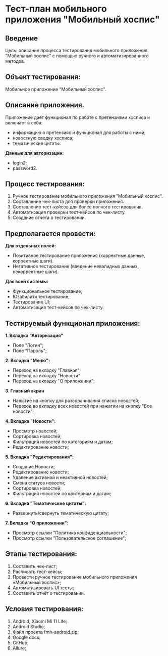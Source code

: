 # Тест-план мобильного приложения "Мобильный хоспис"

## **Введение**

Цель: описание процесса тестирования мобильного приложения "Мобильный хоспис" с помощью ручного и автоматизированного методов.

## **Объект тестирования:**
Мобильное приложение "Мобильный хоспис".

## **Описание приложения**.

Приложение даёт функционал по работе с претензиями хосписа и включает в себя:

* информацию о претензиях и функционал для работы с ними;
* новостную сводку хосписа;
* тематические цитаты.

**Данные для авторизации:**
* login2;
* password2.

## **Процесс тестирования:**

1. Ручное тестирование мобильного приложения "Мобильный хоспис".
2. Составление чек-листа для проверки приложения.
3. Составление тест-кейсов для более полного тестирования.
4. Автоматизация проверки тест-кейсов по чек-листу.
5. Создание отчета о тестировании.

## **Предполагается провести:**

**Для отдельных полей:**

- Позитивное тестирование приложения (корректные
  данные, корректные шаги).
- Негативное тестирование (введение невалидных данных, некорректные шаги).

**Для всей системы:**

- Функциональное тестирование;
- Юзабилити тестирование;
- Тестирование UI;
- Автоматизация тест-кейсов по чек-листу.

## **Тестируемый функционал приложения:**

**1. Вкладка "Авторизация"**
- Поле "Логин";
- Поле "Пароль";

**2. Вкладка "Меню":**
-  Переход на вкладку "Главная";
-  Переход на вкладку "Новости"
-  Переход на вкладку "О приложении";

**3. Главный экран**
-  Нажатие на кнопку для разворачивания списка новостей; 
-  Переход во вкладку всех новостей при нажатии на кнопку "Все новости";

**4. Вкладка "Новости":**
-  Просмотр новостей;
-  Сортировка новостей;
-  Фильтрация новостей по категориям и датам;
-  Редактирование новости;

**5. Вкладка "Редактирования":**
-  Создание Новости;
-  Редактирование новости;
-  Удаление активной и неактивной новостей;
-  Смена статуса новости;
-  Сортировка новостей;
-  Фильтрация новостей по критериям и датам;

**6. Вкладка "Тематические цитаты":**
- Развернуть/свернуть тематическую цитату;

**7. Вкладка "О приложении":**
- Просмотр ссылки "Политика конфиденциальности";
- Просмотр ссылки "Пользовательское соглашение";

## **Этапы тестирования:**
1. Составить чек-лист;
2. Расписать тест-кейсы;
3. Провести ручное тестирование мобильного приложения «Мобильный хоспис»;
4. Автоматизировать UI тесты;
5. Составить отчёт о тестировании.


## **Условия тестирования:**
1. Android, Xiaomi Mi 11 Lite;
2. Android Studio;
3. Файл проекта fmh-android.zip;
4. Google docs;
5. GitHub;
6. Allure;
